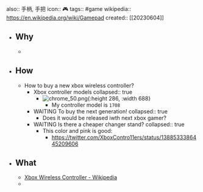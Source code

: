 also:: 手柄, 手把
icon:: 🎮
tags:: #game
wikipedia:: https://en.wikipedia.org/wiki/Gamepad
created:: [[20230604]]

- ## Why
  -
- ## How
  - How to buy a new xbox wireless controller?
    - Xbox controller models
      collapsed:: true
      - ![chrome_50.png](../assets/2023/chrome_50_1673504605513_0.png){:height 286, :width 688}
        - My controller model is `1708`
    - WAITING To buy the next generation!
      collapsed:: true
      - Does it would be released iwth next xbox gamer?
    - WAITING Is there a cheaper changer stand?
      collapsed:: true
      - This color and pink is good:
        - https://twitter.com/XboxContro11ers/status/1388533386445209606
- ## What
  - [Xbox Wireless Controller - Wikipedia](https://en.wikipedia.org/wiki/Xbox_Wireless_Controller)
  -